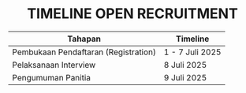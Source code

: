 <h1 style="text-align: center;">TIMELINE OPEN RECRUITMENT</h1>

| **Tahapan**                 | **Timeline**                    |
|------------------------------|--------------------------------|
| Pembukaan Pendaftaran (Registration)        | 1 - 7 Juli 2025               |
| Pelaksanaan Interview | 8 Juli 2025             |
| Pengumuman Panitia | 9 Juli 2025             |
